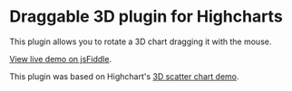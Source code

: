 # Draggable 3D plugin for Highcharts

This plugin allows you to rotate a 3D chart dragging it with the mouse.

[View live demo on jsFiddle](https://jsfiddle.net/o7qd3Ltp/).

This plugin was based on Highchart's [3D scatter chart demo](http://www.highcharts.com/demo/3d-scatter-draggable).

